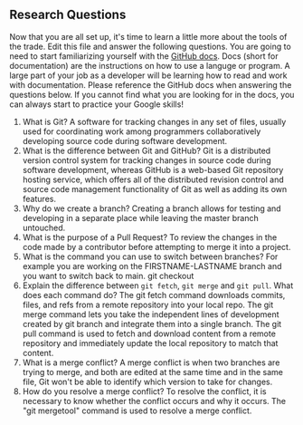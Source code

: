 ## Research Questions 

Now that you are all set up, it's time to learn a little more about the tools of the trade. Edit this file and answer the following questions. You are going to need to start familiarizing yourself with the [GitHub docs](https://docs.github.com/en). Docs (short for documentation) are the instructions on how to use a languge or program. A large part of your job as a developer will be learning how to read and work with documentation. Please reference the GitHub docs when answering the questions below. If you cannot find what you are looking for in the docs, you can always start to practice your Google skills!

1. What is Git?
A software for tracking changes in any set of files, usually used for coordinating work among programmers collaboratively developing source code during software development.
2. What is the difference between Git and GitHub?
Git is a distributed version control system for tracking changes in source code during software development, whereas GitHub is a web-based Git repository hosting service, which offers all of the distributed revision control and source code management functionality of Git as well as adding its own features.
3. Why do we create a branch?
Creating a branch allows for testing and developing in a separate place while leaving the master branch untouched.
4. What is the purpose of a Pull Request?
To review the changes in the code made by a contributor before attempting to merge it into a project.
5. What is the command you can use to switch between branches? For example you are working on the FIRSTNAME-LASTNAME branch and you want to switch back to main.
git checkout
6. Explain the difference between `git fetch`, `git merge` and `git pull`. What does each command do?
The git fetch command downloads commits, files, and refs from a remote repository into your local repo.
The git merge command lets you take the independent lines of development created by git branch and integrate them into a single branch.
The git pull command is used to fetch and download content from a remote repository and immediately update the local repository to match that content.
7. What is a merge conflict?
A merge conflict is when two branches are trying to merge, and both are edited at the same time and in the same file, Git won't be able to identify which version to take for changes.
8. How do you resolve a merge conflict?
To resolve the conflict, it is necessary to know whether the conflict occurs and why it occurs. The "git mergetool" command is used to resolve a merge conflict.
